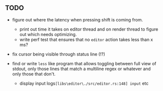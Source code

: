 ## TODO


* figure out where the latency when pressing shift is coming from.
  * print out time it takes on editor thread and on render thread to figure out which needs optimizing.
  * write perf test that ensures that no `editor` action takes less than x ms?

* fix cursor being visible through status line (!?)

* find or write `less` like program that allows toggling between full view of stdout, only those lines that match a multiline regex or whatever and only those that don't.
  * display input logs`[libs\editor\./src/editor.rs:148] input` etc
